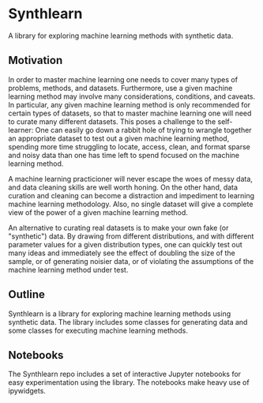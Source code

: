 Synthlearn
====

A library for exploring machine learning methods with synthetic data.

Motivation
----

In order to master machine learning one needs to cover many types of problems, methods, and
datasets. Furthermore, use a given machine learning method may involve many considerations,
conditions, and caveats. In particular, any given machine learning method is only recommended for
certain types of datasets, so that to master machine learning one will need to curate many different
datasets. This poses a challenge to the self-learner: One can easily go down a rabbit hole of trying
to wrangle together an appropriate dataset to test out a given machine learning method, spending
more time struggling to locate, access, clean, and format sparse and noisy data than one has time
left to spend focused on the machine learning method.

A machine learning practicioner will never escape the woes of messy data, and data cleaning skills
are well worth honing. On the other hand, data curation and cleaning can become a distraction and
impediment to learning machine learning methodology. Also, no single dataset will give a complete
view of the power of a given machine learning method.

An alternative to curating real datasets is to make your own fake (or "synthetic") data. By drawing
from different distributions, and with different parameter values for a given distribution types,
one can quickly test out many ideas and immediately see the effect of doubling the size of the
sample, or of generating noisier data, or of violating the assumptions of the machine learning
method under test.

Outline
----

Synthlearn is a library for exploring machine learning methods using synthetic data. The library
includes some classes for generating data and some classes for executing machine learning methods.

Notebooks
----

The Synthlearn repo includes a set of interactive Jupyter notebooks for easy experimentation using
the library. The notebooks make heavy use of ipywidgets.
